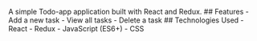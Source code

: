 A simple Todo-app application built with React and Redux. ## Features - Add a new task - View all tasks - Delete a task ## Technologies Used - React - Redux - JavaScript (ES6+) - CSS
